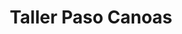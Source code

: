 ---
title: "Taller Paso Canoas"
url: /quepos/taller-paso-canoas/
shop: reparación de automóviles
---